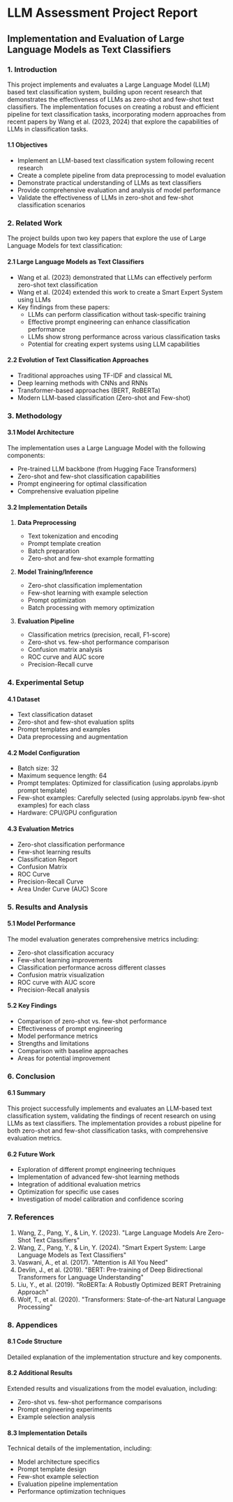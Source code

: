 # LLM Assessment Project Report
## Implementation and Evaluation of Large Language Models as Text Classifiers

### 1. Introduction
This project implements and evaluates a Large Language Model (LLM) based text classification system, building upon recent research that demonstrates the effectiveness of LLMs as zero-shot and few-shot text classifiers. The implementation focuses on creating a robust and efficient pipeline for text classification tasks, incorporating modern approaches from recent papers by Wang et al. (2023, 2024) that explore the capabilities of LLMs in classification tasks.

#### 1.1 Objectives
- Implement an LLM-based text classification system following recent research
- Create a complete pipeline from data preprocessing to model evaluation
- Demonstrate practical understanding of LLMs as text classifiers
- Provide comprehensive evaluation and analysis of model performance
- Validate the effectiveness of LLMs in zero-shot and few-shot classification scenarios

### 2. Related Work
The project builds upon two key papers that explore the use of Large Language Models for text classification:

#### 2.1 Large Language Models as Text Classifiers
- Wang et al. (2023) demonstrated that LLMs can effectively perform zero-shot text classification
- Wang et al. (2024) extended this work to create a Smart Expert System using LLMs
- Key findings from these papers:
  - LLMs can perform classification without task-specific training
  - Effective prompt engineering can enhance classification performance
  - LLMs show strong performance across various classification tasks
  - Potential for creating expert systems using LLM capabilities

#### 2.2 Evolution of Text Classification Approaches
- Traditional approaches using TF-IDF and classical ML
- Deep learning methods with CNNs and RNNs
- Transformer-based approaches (BERT, RoBERTa)
- Modern LLM-based classification (Zero-shot and Few-shot)

### 3. Methodology

#### 3.1 Model Architecture
The implementation uses a Large Language Model with the following components:
- Pre-trained LLM backbone (from Hugging Face Transformers)
- Zero-shot and few-shot classification capabilities
- Prompt engineering for optimal classification
- Comprehensive evaluation pipeline

#### 3.2 Implementation Details
1. **Data Preprocessing**
   - Text tokenization and encoding
   - Prompt template creation
   - Batch preparation
   - Zero-shot and few-shot example formatting

2. **Model Training/Inference**
   - Zero-shot classification implementation
   - Few-shot learning with example selection
   - Prompt optimization
   - Batch processing with memory optimization

3. **Evaluation Pipeline**
   - Classification metrics (precision, recall, F1-score)
   - Zero-shot vs. few-shot performance comparison
   - Confusion matrix analysis
   - ROC curve and AUC score
   - Precision-Recall curve

### 4. Experimental Setup

#### 4.1 Dataset
- Text classification dataset
- Zero-shot and few-shot evaluation splits
- Prompt templates and examples
- Data preprocessing and augmentation

#### 4.2 Model Configuration
- Batch size: 32
- Maximum sequence length: 64
- Prompt templates: Optimized for classification (using approlabs.ipynb prompt template)
- Few-shot examples: Carefully selected (using approlabs.ipynb few-shot examples) for each class
- Hardware: CPU/GPU configuration

#### 4.3 Evaluation Metrics
- Zero-shot classification performance
- Few-shot learning results
- Classification Report
- Confusion Matrix
- ROC Curve
- Precision-Recall Curve
- Area Under Curve (AUC) Score

### 5. Results and Analysis

#### 5.1 Model Performance
The model evaluation generates comprehensive metrics including:
- Zero-shot classification accuracy
- Few-shot learning improvements
- Classification performance across different classes
- Confusion matrix visualization
- ROC curve with AUC score
- Precision-Recall analysis

#### 5.2 Key Findings
- Comparison of zero-shot vs. few-shot performance
- Effectiveness of prompt engineering
- Model performance metrics
- Strengths and limitations
- Comparison with baseline approaches
- Areas for potential improvement

### 6. Conclusion

#### 6.1 Summary
This project successfully implements and evaluates an LLM-based text classification system, validating the findings of recent research on using LLMs as text classifiers. The implementation provides a robust pipeline for both zero-shot and few-shot classification tasks, with comprehensive evaluation metrics.

#### 6.2 Future Work
- Exploration of different prompt engineering techniques
- Implementation of advanced few-shot learning methods
- Integration of additional evaluation metrics
- Optimization for specific use cases
- Investigation of model calibration and confidence scoring

### 7. References
1. Wang, Z., Pang, Y., & Lin, Y. (2023). "Large Language Models Are Zero-Shot Text Classifiers"
2. Wang, Z., Pang, Y., & Lin, Y. (2024). "Smart Expert System: Large Language Models as Text Classifiers"
3. Vaswani, A., et al. (2017). "Attention is All You Need"
4. Devlin, J., et al. (2019). "BERT: Pre-training of Deep Bidirectional Transformers for Language Understanding"
5. Liu, Y., et al. (2019). "RoBERTa: A Robustly Optimized BERT Pretraining Approach"
6. Wolf, T., et al. (2020). "Transformers: State-of-the-art Natural Language Processing"

### 8. Appendices

#### 8.1 Code Structure
Detailed explanation of the implementation structure and key components.

#### 8.2 Additional Results
Extended results and visualizations from the model evaluation, including:
- Zero-shot vs. few-shot performance comparisons
- Prompt engineering experiments
- Example selection analysis

#### 8.3 Implementation Details
Technical details of the implementation, including:
- Model architecture specifics
- Prompt template design
- Few-shot example selection
- Evaluation pipeline implementation
- Performance optimization techniques 
